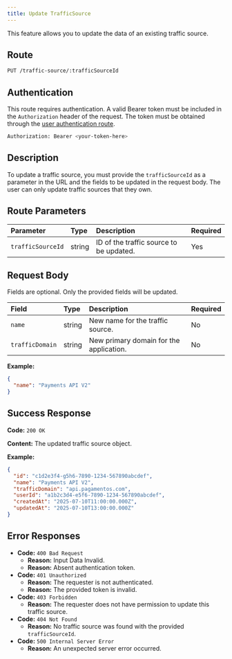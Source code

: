 ```yaml
---
title: Update TrafficSource
---
```


This feature allows you to update the data of an existing traffic source.

## Route

```bash
PUT /traffic-source/:trafficSourceId
```

## Authentication

This route requires authentication. A valid Bearer token must be included in the `Authorization` header of the request. The token must be obtained through the [user authentication route](/api/user/authuser/).

```bash
Authorization: Bearer <your-token-here>
```

## Description

To update a traffic source, you must provide the `trafficSourceId` as a parameter in the URL and the fields to be updated in the request body. The user can only update traffic sources that they own.

## Route Parameters

| Parameter         | Type   | Description                             | Required |
| :---------------- | :----- | :-------------------------------------- | :------- |
| `trafficSourceId` | string | ID of the traffic source to be updated. | Yes      |

## Request Body

Fields are optional. Only the provided fields will be updated.

| Field           | Type   | Description                             | Required |
| :-------------- | :----- | :-------------------------------------- | :------- |
| `name`          | string | New name for the traffic source.        | No       |
| `trafficDomain` | string | New primary domain for the application. | No       |

**Example:**

```json
{
  "name": "Payments API V2"
}
```

## Success Response

**Code:** `200 OK`

**Content:** The updated traffic source object.

**Example:**

```json
{
  "id": "c1d2e3f4-g5h6-7890-1234-567890abcdef",
  "name": "Payments API V2",
  "trafficDomain": "api.pagamentos.com",
  "userId": "a1b2c3d4-e5f6-7890-1234-567890abcdef",
  "createdAt": "2025-07-10T11:00:00.000Z",
  "updatedAt": "2025-07-10T13:00:00.000Z"
}
```

## Error Responses

- **Code:** `400 Bad Request`
  - **Reason:** Input Data Invalid.
  - **Reason:** Absent authentication token.
- **Code:** `401 Unauthorized`
  - **Reason:** The requester is not authenticated.
  - **Reason:** The provided token is invalid.
- **Code:** `403 Forbidden`
  - **Reason:** The requester does not have permission to update this traffic source.
- **Code:** `404 Not Found`
  - **Reason:** No traffic source was found with the provided `trafficSourceId`.
- **Code:** `500 Internal Server Error`
  - **Reason:** An unexpected server error occurred.
